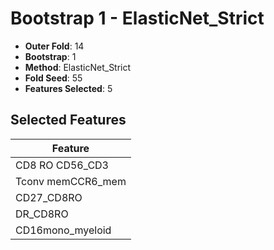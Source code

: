 # Bootstrap 1 - ElasticNet_Strict

- **Outer Fold**: 14
- **Bootstrap**: 1
- **Method**: ElasticNet_Strict
- **Fold Seed**: 55
- **Features Selected**: 5

## Selected Features

| Feature |
|---------|
| CD8 RO CD56_CD3 |
| Tconv memCCR6_mem |
| CD27_CD8RO |
| DR_CD8RO |
| CD16mono_myeloid |
